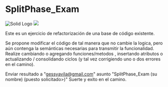 # SplitPhase_Exam

![Solid Logo](https://avatars3.githubusercontent.com/u/14262490?v=3&s=200)
[![](https://img.shields.io/badge/project-Solid-7C4DFF.svg?style=flat-square)](https://github.com/solid/solid)

Este es un ejercicio de refactorización de una base de código existente.

Se propone modificar el código de tal manera que no cambie la logica, pero aún contenga la semánticas necesarias para transmitir la funcionalidad.
Realize cambiando o agregando funciones/metodos , insertando atributos o actualizando / consolidando ciclos (y tal vez corrigiendo uno o dos errores en el camino).

Enviar resultado a "gessyavila@gmail.com" asunto "SplitPhase_Exam (su nombre) (puesto solicitado>)"
Suerte y exito en el camino.